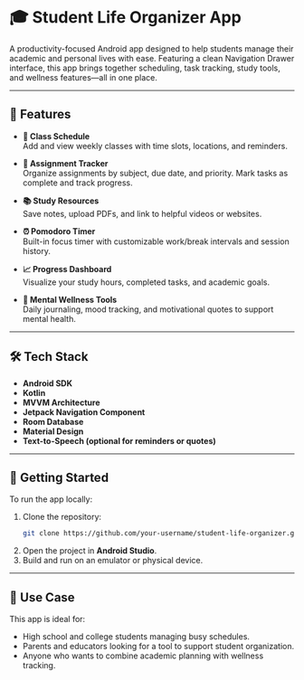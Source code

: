 # 🎓 Student Life Organizer App

A productivity-focused Android app designed to help students manage their academic and personal lives with ease. Featuring a clean Navigation Drawer interface, this app brings together scheduling, task tracking, study tools, and wellness features—all in one place.

---

## 📱 Features

- **📅 Class Schedule**  
  Add and view weekly classes with time slots, locations, and reminders.

- **📝 Assignment Tracker**  
  Organize assignments by subject, due date, and priority. Mark tasks as complete and track progress.

- **📚 Study Resources**  
  Save notes, upload PDFs, and link to helpful videos or websites.

- **⏰ Pomodoro Timer**  
  Built-in focus timer with customizable work/break intervals and session history.

- **📈 Progress Dashboard**  
  Visualize your study hours, completed tasks, and academic goals.

- **🧠 Mental Wellness Tools**  
  Daily journaling, mood tracking, and motivational quotes to support mental health.

---

## 🛠️ Tech Stack

- **Android SDK**
- **Kotlin**
- **MVVM Architecture**
- **Jetpack Navigation Component**
- **Room Database**
- **Material Design**
- **Text-to-Speech (optional for reminders or quotes)**

---

## 🚀 Getting Started

To run the app locally:

1. Clone the repository:
   ```bash
   git clone https://github.com/your-username/student-life-organizer.git
   ```
2. Open the project in **Android Studio**.
3. Build and run on an emulator or physical device.

---

## 📌 Use Case

This app is ideal for:
- High school and college students managing busy schedules.
- Parents and educators looking for a tool to support student organization.
- Anyone who wants to combine academic planning with wellness tracking.
